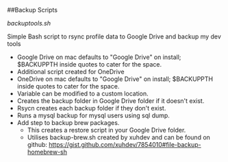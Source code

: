 ##Backup Scripts

_backuptools.sh_

Simple Bash script to rsync profile data to Google Drive and backup my dev tools

* Google Drive on mac defaults to "Google Drive" on install; $BACKUPPTH inside quotes to cater for the space.
* Additional script created for OneDrive
* OneDrive on mac defaults to "Google Drive" on install; $BACKUPPTH inside quotes to cater for the space.
* Variable can be modified to a custom location.
* Creates the backup folder in Google Drive folder if it doesn't exist.
* Rsycn creates each backup folder if they don't exist.
* Runs a mysql backup for mysql users using sql dump.
* Add step to backup brew packages. 
  * This creates a restore script in your Google Drive folder.
  * Utilises backup-brew.sh created by xuhdev and can be found on github: https://gist.github.com/xuhdev/7854010#file-backup-homebrew-sh

